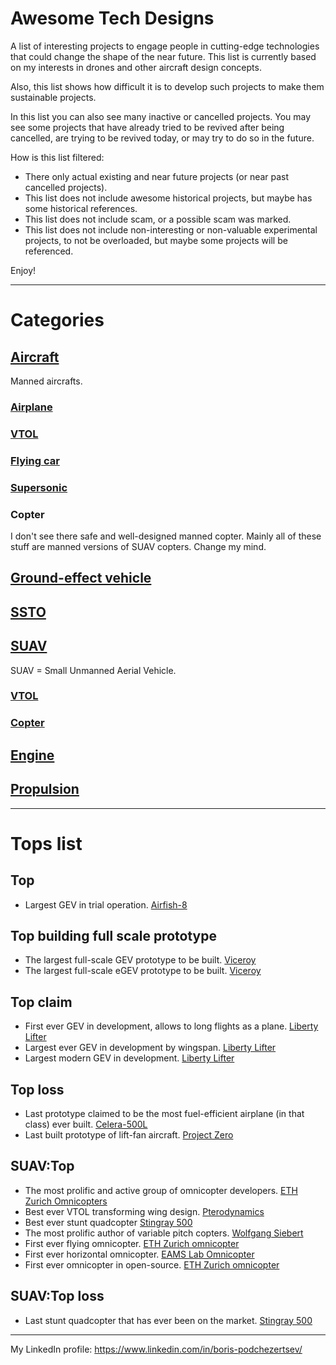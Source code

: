 Awesome Tech Designs
====================

A list of interesting projects to engage people in cutting-edge technologies that could change the shape of the near future.
This list is currently based on my interests in drones and other aircraft design concepts.

Also, this list shows how difficult it is to develop such projects to make them sustainable projects.

In this list you can also see many inactive or cancelled projects.
You may see some projects that have already tried to be revived after being cancelled, are trying to be revived today, or may try to do so in the future.

How is this list filtered:
- There only actual existing and near future projects (or near past cancelled projects).
- This list does not include awesome historical projects, but maybe has some historical references.
- This list does not include scam, or a possible scam was marked.
- This list does not include non-interesting or non-valuable experimental projects, to not be overloaded,
but maybe some projects will be referenced.

Enjoy!

---

# Categories

## [Aircraft](Aircraft.md)

Manned aircrafts.

### [Airplane](Airplane.md)

### [VTOL](VTOL.md)

### [Flying car](FlyingCar.md)

### [Supersonic](Supersonic.md)

### Copter

I don't see there safe and well-designed manned copter. Mainly all of these stuff are manned versions of SUAV copters.
Change my mind.

## [Ground-effect vehicle](GEV.md)

## [SSTO](SSTO.md)

## [SUAV](SUAV.md)

SUAV = Small Unmanned Aerial Vehicle.

### [VTOL](SUAV.VTOL.md)

### [Copter](SUAV.Copter.md)

## [Engine](Engine.md)

## [Propulsion](Propulsion.md)

---

# Tops list

## Top
- Largest GEV in trial operation. [Airfish-8](GEV.md#airfish-8)

## Top building full scale prototype
- The largest full-scale GEV prototype to be built. [Viceroy](GEV.md#viceroy)
- The largest full-scale eGEV prototype to be built. [Viceroy](GEV.md#viceroy)

## Top claim
- First ever GEV in development, allows to long flights as a plane. [Liberty Lifter](GEV.md#liberty-lifter)
- Largest ever GEV in development by wingspan. [Liberty Lifter](GEV.md#liberty-lifter)
- Largest modern GEV in development. [Liberty Lifter](GEV.md#liberty-lifter)

## Top loss
- Last prototype claimed to be the most fuel-efficient airplane (in that class) ever built. [Celera-500L](Airplane#otto-celera-500l)
- Last built prototype of lift-fan aircraft. [Project Zero](VTOL.md#project-zero)

## SUAV:Top
- The most prolific and active group of omnicopter developers. [ETH Zurich Omnicopters](SUAV.Omnicopter.md#eth-zurich-omnicopters)
- Best ever VTOL transforming wing design. [Pterodynamics](SUAV.VTOL.md#pterodynamics)
- Best ever stunt quadcopter [Stingray 500](SUAV.VariablePitchCopter.md#stingray-500)
- The most prolific author of variable pitch copters. [Wolfgang Siebert](SUAV.VariablePitchCopter.md#wolfgang-sieberts-variable-pitch-copters)
- First ever flying omnicopter. [ETH Zurich omnicopter](SUAV.Omnicopter.md#eth-omnicopter-1)
- First ever horizontal omnicopter. [EAMS Lab Omnicopter](SUAV.Omnicopter.md#eth-omnicopter-1)
- First ever omnicopter in open-source. [ETH Zurich omnicopter](SUAV.Omnicopter.md#eams-lab-omnicopter)

## SUAV:Top loss
- Last stunt quadcopter that has ever been on the market. [Stingray 500](SUAV.VariablePitchCopter.md#stingray-500)

---

My LinkedIn profile: https://www.linkedin.com/in/boris-podchezertsev/


